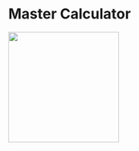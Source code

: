 <h1>Master Calculator</h1>
<P>
<image src="https://github.com/Bhavesh5650/Master-Calculator/assets/154861433/9e46480b-51af-4a9a-85fb-564fb2515c41" width = "220px"/>
  
</P>
